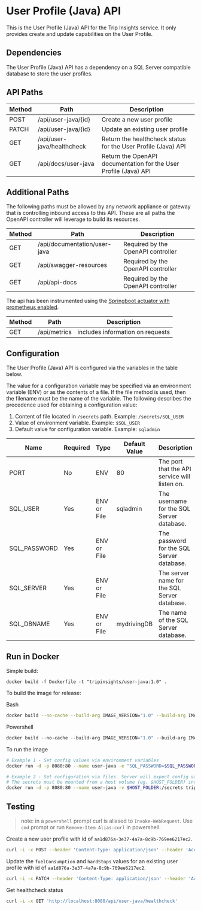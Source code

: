 # User Profile (Java) API

This is the User Profile (Java) API for the Trip Insights service. It only provides create and update capabilities on the User Profile.

## Dependencies

The User Profile (Java) API has a dependency on a SQL Server compatible database to store the user profiles.

## API Paths

| Method  | Path                        |Description                                                       |
|---------|-----------------------------|------------------------------------------------------------------|
| POST    | /api/user-java/{id}         | Create a new user profile                                        |
| PATCH   | /api/user-java/{id}         | Update an existing user profile                                  |
| GET     | /api/user-java/healthcheck  | Return the healthcheck status for the User Profile (Java) API    |
| GET     | /api/docs/user-java         | Return the OpenAPI documentation for the User Profile (Java) API |

## Additional Paths

The following paths must be allowed by any network appliance or gateway that is controlling inbound access to this API. These are all paths the OpenAPI controller will leverage to build its resources.

| Method  | Path                          |Description                            |
|---------|-------------------------------|---------------------------------------|
| GET     | /api/documentation/user-java  | Required by the OpenAPI controller    |
| GET     | /api/swagger-resources        | Required by the OpenAPI controller    |
| GET     | /api/api-docs                 | Required by the OpenAPI controller    |

The api has been instrumented using the [Springboot actuator with prometheus enabled](https://docs.spring.io/spring-boot/docs/current/reference/htmlsingle/#production-ready-metrics-export-prometheus).  

| Method  | Path                          |Description                            |
|---------|-------------------------------|---------------------------------------|
| GET     | /api/metrics                      | includes information on requests    |

## Configuration

The User Profile (Java) API is configured via the variables in the table below.

The value for a configuration variable may be specified via an environment variable (ENV) or as the contents of a file. If the file method is used, then the filename must be the name of the variable. The following describes the precedence used for obtaining a configuration value:

1. Content of file located in `/secrets` path. Example: `/secrets/SQL_USER`
2. Value of environment variable. Example: `$SQL_USER`
3. Default value for configuration variable. Example: `sqladmin`

| Name                 | Required | Type        | Default Value | Description                                   |
|----------------------|----------|-------------|---------------|-----------------------------------------------|
| PORT                 | No       | ENV         | 80            | The port that the API service will listen on. |
| SQL_USER             | Yes      | ENV or File | sqladmin      | The username for the SQL Server database.     |
| SQL_PASSWORD         | Yes      | ENV or File |               | The password for the SQL Server database.     |
| SQL_SERVER           | Yes      | ENV or File |               | The server name for the SQL Server database.  |
| SQL_DBNAME           | Yes      | ENV or File | mydrivingDB   | The name of the SQL Server database.          |

## Run in Docker

Simple build:

```
docker build -f Dockerfile -t "tripinsights/user-java:1.0" .
```

To build the image for release:

Bash
```bash
docker build --no-cache --build-arg IMAGE_VERSION="1.0" --build-arg IMAGE_CREATE_DATE="`date -u +"%Y-%m-%dT%H:%M:%SZ"`" --build-arg IMAGE_SOURCE_REVISION="`git rev-parse HEAD`" -f Dockerfile -t "tripinsights/user-java:1.0" .
```

Powershell
```powershell
docker build --no-cache --build-arg IMAGE_VERSION="1.0" --build-arg IMAGE_CREATE_DATE="$(Get-Date((Get-Date).ToUniversalTime()) -UFormat '%Y-%m-%dT%H:%M:%SZ')" --build-arg IMAGE_SOURCE_REVISION="$(git rev-parse HEAD)" -f Dockerfile -t "tripinsights/user-java:1.0" .
```

To run the image

```bash
# Example 1 - Set config values via environment variables
docker run -d -p 8080:80 --name user-java -e "SQL_PASSWORD=$SQL_PASSWORD" -e "SQL_SERVER=$SQL_SERVER" tripinsights/user-java:1.0

# Example 2 - Set configuration via files. Server will expect config values in files like /secrets/SQL_USER.
# The secrets must be mounted from a host volume (eg. $HOST_FOLDER) into the /secrets container volume.
docker run -d -p 8080:80 --name user-java -v $HOST_FOLDER:/secrets tripinsights/user-java:1.0
```

## Testing

> note: in a `powershell` prompt curl is aliased to `Invoke-WebRequest`.  Use `cmd` prompt or run `Remove-Item Alias:curl` in powershell.

Create a new user profile with id of `aa1d876a-3e37-4a7a-8c9b-769ee6217ec2`.

```bash
curl -i -x POST --header 'Content-Type: application/json' --header 'Accept: application/json' -d '{ "createdAt": "2018-08-07", "deleted": false, "firstName": "Hacker","fuelConsumption": 0,"hardAccelerations": 0,"hardStops": 0, "lastName": "Test","maxSpeed": 0,"profilePictureUri": "https://pbs.twimg.com/profile_images/1003946090146693122/IdMjh-FQ_bigger.jpg", "ranking": 0,"rating": 0, "totalDistance": 0, "totalTime": 0, "totalTrips": 0,  "updatedAt": "2018-08-07", "userId": "hacker2" }' 'http://localhost:8080/api/user-java/aa1d876a-3e37-4a7a-8c9b-769ee6217ec2'
```

Update the `fuelConsumption` and `hardStops` values for an existing user profile with id of `aa1d876a-3e37-4a7a-8c9b-769ee6217ec2`.

```bash
curl -i -x PATCH --header 'Content-Type: application/json' --header 'Accept: application/json' -d '{ "fuelConsumption":20, "hardStops":74371 }' 'http://localhost:8080/api/user-java/aa1d876a-3e37-4a7a-8c9b-769ee6217ec2'
```

Get healthcheck status

```bash
curl -i -x GET 'http://localhost:8080/api/user-java/healthcheck'
```
